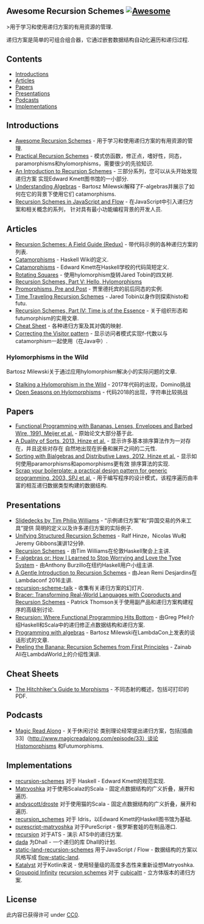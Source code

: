 ## Awesome Recursion Schemes [![Awesome](https://cdn.rawgit.com/sindresorhus/awesome/d7305f38d29fed78fa85652e3a63e154dd8e8829/media/badge.svg)](https://github.com/sindresorhus/awesome)

&gt;用于学习和使用递归方案的有用资源的管理.

递归方案是简单的可组合组合器，它通过嵌套数据结构自动化遍历和递归过程.


## Contents

- [Introductions](#introductions)
- [Articles](#articles)
- [Papers](#papers)
- [Presentations](#presentations)
- [Podcasts](#podcasts)
- [Implementations](#implementations)


## Introductions

- [Awesome Recursion Schemes](https://github.com/passy/awesome-recursion-schemes) - 用于学习和使用递归方案的有用资源的管理.
- [Practical Recursion Schemes](https://jtobin.io/practical-recursion-schemes) -
  模式仿函数，修正点，嗜好性，同态，
  paramorphisms和hylomorphisms，需要很少的先验知识.
- [An Introduction to Recursion Schemes](http://blog.sumtypeofway.com/an-introduction-to-recursion-schemes/) -
  三部分系列，您可以从头开始发现递归方案
  实现Edward Kmett图书馆的一小部分.
- [Understanding Algebras](https://www.schoolofhaskell.com/user/bartosz/understanding-algebras) -
  Bartosz Milewski解释了F-algebras并​​展示了如何在它的背景下使用它们
  catamorphisms.
- [Recursion Schemes in JavaScript and Flow](https://medium.com/@JosephJnk/recursion-schemes-in-javascript-and-flow-with-static-land-recursision-schemes-97cf10599fb7) -
  在JavaScript中引入递归方案和相关概念的系列，
  针对具有最小功能编程背景的开发人员.

## Articles

- [Recursion Schemes: A Field Guide (Redux)](http://comonad.com/reader/2009/recursion-schemes/) -
  带代码示例的各种递归方案的列表.
- [Catamorphisms](https://wiki.haskell.org/Catamorphisms) -  Haskell Wiki的定义.
- [Catamorphisms](https://www.schoolofhaskell.com/user/edwardk/recursion-schemes/catamorphisms) -
  Edward Kmett在Haskell学校的代码简短定义.
- [Rotating Squares](https://jtobin.io/rotating-squares) - 使用hylomorphism旋转Jared Tobin的四叉树.
- [Recursion Schemes, Part V: Hello, Hylomorphisms](http://blog.sumtypeofway.com/recursion-schemes-part-v/)
- [Promorphisms, Pre and Post](https://jtobin.io/promorphisms-pre-post) - 贾里德托宾的前后同态的实例.
- [Time Traveling Recursion Schemes](https://jtobin.io/time-traveling-recursion) -  Jared Tobin以身作则探索histo和futu.
- [Recursion Schemes, Part IV: Time is of the Essence](http://blog.sumtypeofway.com/recursion-schemes-part-iv-time-is-of-the-essence/) - 关于组织形态和futumorphism的实用文章.
- [Cheat Sheet](https://github.com/sellout/recursion-scheme-talk/blob/master/cheat%20sheet.pdf) - 各种递归方案及其对偶的映射.
- [Correcting the Visitor pattern](http://logji.blogspot.co.uk/2012/02/correcting-visitor-pattern.html) - 显示访问者模式实现f-代数以与catamorphism一起使用（在Java中）.

### Hylomorphisms in the Wild

Bartosz Milewski关于通过应用hylomorphism解决小的实际问题的文章.

- [Stalking a Hylomorphism in the Wild](https://bartoszmilewski.com/2017/12/29/stalking-a-hylomorphism-in-the-wild/) -  2017年代码的出现，Domino挑战
- [Open Seasons on Hylomorphisms](https://bartoszmilewski.com/2018/12/20/open-season-on-hylomorphisms/) - 代码2018的出现，字符串比较挑战

## Papers

- [Functional Programming with Bananas, Lenses, Envelopes and Barbed Wire, 1991, Meijer et al.](http://maartenfokkinga.github.io/utwente/mmf91m.pdf) -
  原始论文大部分基于此.
- [A Duality of Sorts, 2013, Hinze et al.](http://www.cs.ox.ac.uk/ralf.hinze/publications/Sorting.pdf) -
  显示许多基本排序算法作为一对存在，并且这些对存在
  自然地出现在折叠和展开之间的二元性.
- [Sorting with Bialgebras and Distributive Laws, 2012, Hinze et al.](http://www.cs.ox.ac.uk/people/daniel.james/sorting/sorting.pdf) -
  显示如何使用paramorphisms和apomorphisms更有效
  排序算法的实现.
- [Scrap your boilerplate: a practical design pattern for generic programming, 2003, SPJ et al.](http://research.microsoft.com/en-us/um/people/simonpj/Papers/hmap/hmap.ps) -
  用于编写程序的设计模式，该程序遍历由丰富的相互递归数据类型构建的数据结构.

## Presentations

- [Slidedecks by Tim Philip Williams](http://www.timphilipwilliams.com/slides.html) -
  “示例递归方案”和“异国交易的外来工具”提供
  简明的定义以及许多递归方案的实际例子.
- [Unifying Structured Recursion Schemes](https://www.youtube.com/watch?v=9EGYSb9vov8) -
  Ralf Hinze，Nicolas Wu和Jeremy Gibbons演讲12分钟.
- [Recursion Schemes](https://www.youtube.com/watch?v=Zw9KeP3OzpU) -
  由Tim Williams在伦敦Haskell聚会上主讲.
- [F-algebras or: How I Learned to Stop Worrying and Love the Type System](https://www.youtube.com/watch?v=PK4SOaAGVfg) -
  由Anthony Burzillo在纽约Haskell用户小组主讲.
- [A Gentle Introduction to Recursion Schemes](https://www.youtube.com/watch?v=i5A2Amfcir8) -
  由Jean Remi Desjardins在Lambdaconf 2016主讲.
- [recursion-scheme-talk](https://github.com/sellout/recursion-scheme-talk) - 收集有关递归方案的幻灯片.
- [Bracer: Transforming Real-World Languages with Coproducts and Recursion Schemes](https://www.youtube.com/watch?v=5Kr7IykGMzU) -  Patrick Thomson关于使用副产品和递归方案构建程序的高级别讨论.
- [Recursion: Where Functional Programming Hits Bottom](https://www.youtube.com/watch?v=24UoRaoKLjM) - 由Greg Pfeil介绍Haskell和Scala中的递归修正点数据结构和递归方案.
- [Programming with algebras](https://www.youtube.com/watch?v=-98fR9VmLbQ) -  Bartosz Milewski在LambdaCon上发表的谈话形式的文章.
- [Peeling the Banana: Recursion Schemes from First Principles](https://www.youtube.com/watch?v=XZ9nPZbaYfE&t=3s) -  Zainab Ali在LambdaWorld上的介绍性演讲.

## Cheat Sheets

- [The Hitchhiker's Guide to Morphisms](https://ipfs.io/ipfs/QmTppu1VDAQWsdiyVSZX6qb8PErdpwzNP2oKfEhcgaBvWR/guide-to-morphisms.pdf) - 不同态射的概述，包括可打印的PDF.

## Podcasts

- [Magic Read Along](http://www.magicreadalong.com/) - 关于休闲讨论
  类别理论经常提出递归方案，包括[插曲
  33]（http://www.magicreadalong.com/episode/33）谈论Histomorphisms
  和Futumorphisms.

## Implementations

- [recursion-schemes](https://github.com/ekmett/recursion-schemes/) 对于
  Haskell  -  Edward Kmett的规范实现.
- [Matryoshka](https://github.com/slamdata/matryoshka) 对于使用Scalaz的Scala  - 
  固定点数据结构的广义折叠，展开和遍历.
- [andyscott/droste](https://github.com/andyscott/droste) 对于使用猫的Scala  - 
  固定点数据结构的广义折叠，展开和遍历.    
- [recursion\_schemes](https://github.com/vmchale/recursion_schemes/) 对于
  Idris，以Edward Kmett的Haskell图书馆为基础.
- [purescript-matryoshka](https://github.com/slamdata/purescript-matryoshka) 对于PureScript  - 
  俄罗斯套娃的在制品港口.
- [recursion](https://github.com/vmchale/recursion) 对于ATS  - 演示
  ATS中的递归方案.
- [dada](https://github.com/sellout/dada) 为Dhall  - 一个递归的库
  Dhall的计划.
- [static-land-recursion-schemes](https://github.com/JosephJNK/static-land-recursion-schemes) 用于JavaScript / Flow  - 
  数据结构的方案以风格写成 [flow-static-land](https://github.com/gcanti/flow-static-land).
- [Katalyst](https://github.com/aedans/Katalyst) 对于Kotlin来说 - 使用轻量级的高度多态性来重新设想Matryoshka.
- [Groupoid Infinity](http://groupoid.space/mltt/inductive/) [recursion schemes](https://github.com/groupoid/infinity/blob/master/priv/recursion.ctt) 对于 [cubicaltt](https://github.com/mortberg/cubicaltt) - 立方体版本的递归方案.

## License

此内容已获得许可
under [CC0](https://creativecommons.org/publicdomain/zero/1.0/).
